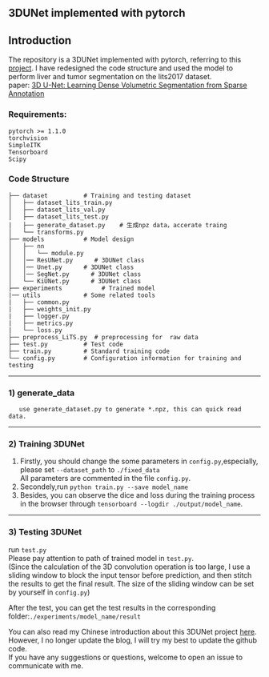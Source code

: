 ## 3DUNet implemented with pytorch

## Introduction
The repository is a 3DUNet implemented with pytorch, referring to 
this [project](https://github.com/panxiaobai/lits_pytorch).
 I have redesigned the code structure and used the model to perform liver and tumor segmentation on the lits2017 dataset.  
paper: [3D U-Net: Learning Dense Volumetric Segmentation from Sparse Annotation](https://lmb.informatik.uni-freiburg.de/Publications/2016/CABR16/cicek16miccai.pdf)
### Requirements:  
```angular2
pytorch >= 1.1.0
torchvision
SimpleITK
Tensorboard
Scipy
```
### Code Structure
```angular2
├── dataset          # Training and testing dataset
│   ├── dataset_lits_train.py 
│   ├── dataset_lits_val.py
│   ├── dataset_lits_test.py
|   ├── generate_dataset.py    # 生成npz data，accerate traing
│   └── transforms.py 
├── models           # Model design
│   ├── nn
│   │   └── module.py
│   │── ResUNet.py      # 3DUNet class
│   │── Unet.py      # 3DUNet class
│   │── SegNet.py      # 3DUNet class
│   └── KiUNet.py      # 3DUNet class
├── experiments           # Trained model
|── utils            # Some related tools
|   ├── common.py
|   ├── weights_init.py
|   ├── logger.py
|   ├── metrics.py
|   └── loss.py
├── preprocess_LiTS.py  # preprocessing for  raw data
├── test.py          # Test code
├── train.py         # Standard training code
└── config.py        # Configuration information for training and testing
```
---
### 1) generate_data
       use generate_dataset.py to generate *.npz, this can quick read data.
---
### 2) Training 3DUNet
1. Firstly, you should change the some parameters in `config.py`,especially, please set `--dataset_path` to `./fixed_data`  
All parameters are commented in the file `config.py`. 
2. Secondely,run `python train.py --save model_name`  
3. Besides, you can observe the dice and loss during the training process 
in the browser through `tensorboard --logdir ./output/model_name`. 
---   
### 3) Testing 3DUNet
run `test.py`  
Please pay attention to path of trained model in `test.py`.   
(Since the calculation of the 3D convolution operation is too large,
 I use a sliding window to block the input tensor before prediction, and then stitch the results to get the final result.
 The size of the sliding window can be set by yourself in `config.py`)  

After the test, you can get the test results in the corresponding folder:`./experiments/model_name/result`

You can also read my Chinese introduction about this 3DUNet project [here](https://zhuanlan.zhihu.com/p/113318562). However, I no longer update the blog, I will try my best to update the github code.    
If you have any suggestions or questions, 
welcome to open an issue to communicate with me.  
